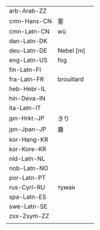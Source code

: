 | | | |
|-|-|-|
| arb-Arab-ZZ |  |  |
| cmn-Hans-CN | 雾 |  |
| cmn-Latn-CN | wù |  |
| dan-Latn-DK |  |  |
| deu-Latn-DE | Nebel [m] |  |
| eng-Latn-US | fog |  |
| fin-Latn-FI |  |  |
| fra-Latn-FR | brouillard |  |
| heb-Hebr-IL |  |  |
| hin-Deva-IN |  |  |
| ita-Latn-IT |  |  |
| jpn-Hrkt-JP | きり |  |
| jpn-Jpan-JP | 霧 |  |
| kor-Hang-KR |  |  |
| kor-Kore-KR |  |  |
| nld-Latn-NL |  |  |
| nob-Latn-NO |  |  |
| por-Latn-PT |  |  |
| rus-Cyrl-RU | тума́н |  |
| spa-Latn-ES |  |  |
| swe-Latn-SE |  |  |
| zxx-Zsym-ZZ |  |  |
|  |  |  |